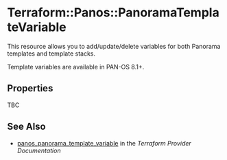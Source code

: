 # Terraform::Panos::PanoramaTemplateVariable

This resource allows you to add/update/delete variables for both Panorama
templates and template stacks.

Template variables are available in PAN-OS 8.1+.

## Properties

TBC

## See Also

* [panos_panorama_template_variable](https://www.terraform.io/docs/providers/panos/r/panorama_template_variable.html) in the _Terraform Provider Documentation_